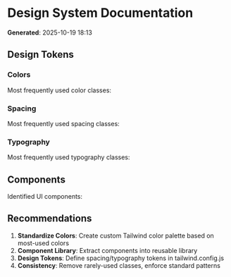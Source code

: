 # Design System Documentation

**Generated**: 2025-10-19 18:13

## Design Tokens

### Colors

Most frequently used color classes:



### Spacing

Most frequently used spacing classes:



### Typography

Most frequently used typography classes:



## Components

Identified UI components:



## Recommendations

1. **Standardize Colors**: Create custom Tailwind color palette based on most-used colors
2. **Component Library**: Extract components into reusable library
3. **Design Tokens**: Define spacing/typography tokens in tailwind.config.js
4. **Consistency**: Remove rarely-used classes, enforce standard patterns
